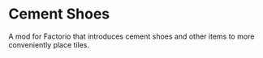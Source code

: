 # Cement Shoes
A mod for Factorio that introduces cement shoes and other items to more conveniently place tiles.
